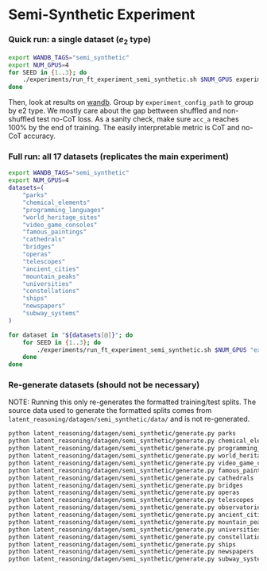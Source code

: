 # Semi-Synthetic Experiment

### Quick run: a single dataset ($e_2$ type)

```bash
export WANDB_TAGS="semi_synthetic"
export NUM_GPUS=4
for SEED in {1..3}; do
    ./experiments/run_ft_experiment_semi_synthetic.sh $NUM_GPUS experiments/semi_synthetic/configs/parks.yaml --seed $SEED
done
```

Then, look at results on [wandb](https://wandb.ai/). Group by `experiment_config_path` to group by e2 type. We mostly care about the gap bettween shuffled and non-shuffled test no-CoT loss. As a sanity check, make sure `acc_a` reaches 100% by the end of training. The easily interpretable metric is CoT and no-CoT accuracy.


### Full run: all 17 datasets (replicates the main experiment)

```bash
export WANDB_TAGS="semi_synthetic"
export NUM_GPUS=4
datasets=(
    "parks"
    "chemical_elements"
    "programming_languages"
    "world_heritage_sites"
    "video_game_consoles"
    "famous_paintings"
    "cathedrals"
    "bridges"
    "operas"
    "telescopes"
    "ancient_cities"
    "mountain_peaks"
    "universities"
    "constellations"
    "ships"
    "newspapers"
    "subway_systems"
)

for dataset in "${datasets[@]}"; do
    for SEED in {1..3}; do
        ./experiments/run_ft_experiment_semi_synthetic.sh $NUM_GPUS "experiments/semi_synthetic/configs/${dataset}.yaml" --seed $SEED
    done
done
```

### Re-generate datasets (should not be necessary)

NOTE: Running this only re-generates the formatted training/test splits. The source data used to generate the formatted splits comes from `latent_reasoning/datagen/semi_synthetic/data/` and is not re-generated.

```bash
python latent_reasoning/datagen/semi_synthetic/generate.py parks
python latent_reasoning/datagen/semi_synthetic/generate.py chemical_elements
python latent_reasoning/datagen/semi_synthetic/generate.py programming_languages
python latent_reasoning/datagen/semi_synthetic/generate.py world_heritage_sites
python latent_reasoning/datagen/semi_synthetic/generate.py video_game_consoles
python latent_reasoning/datagen/semi_synthetic/generate.py famous_paintings
python latent_reasoning/datagen/semi_synthetic/generate.py cathedrals
python latent_reasoning/datagen/semi_synthetic/generate.py bridges
python latent_reasoning/datagen/semi_synthetic/generate.py operas
python latent_reasoning/datagen/semi_synthetic/generate.py telescopes
python latent_reasoning/datagen/semi_synthetic/generate.py observatories
python latent_reasoning/datagen/semi_synthetic/generate.py ancient_cities
python latent_reasoning/datagen/semi_synthetic/generate.py mountain_peaks
python latent_reasoning/datagen/semi_synthetic/generate.py universities
python latent_reasoning/datagen/semi_synthetic/generate.py constellations
python latent_reasoning/datagen/semi_synthetic/generate.py ships
python latent_reasoning/datagen/semi_synthetic/generate.py newspapers
python latent_reasoning/datagen/semi_synthetic/generate.py subway_systems
```
